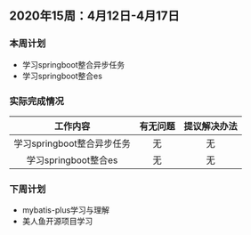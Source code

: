 ## 2020年15周：4月12日-4月17日

### 本周计划

- 学习springboot整合异步任务
- 学习springboot整合es



### 实际完成情况

|          工作内容          | 有无问题 | 提议解决办法 |
| :------------------------: | :------: | :----------: |
| 学习springboot整合异步任务 |    无    |      无      |
|    学习springboot整合es    |    无    |      无      |



### 下周计划

- mybatis-plus学习与理解
- 美人鱼开源项目学习

